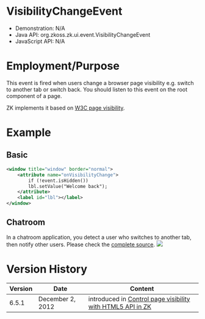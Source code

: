 

# VisibilityChangeEvent

- Demonstration: N/A
- Java API:
  <javadoc>org.zkoss.zk.ui.event.VisibilityChangeEvent</javadoc>
- JavaScript API: N/A

# Employment/Purpose

This event is fired when users change a browser page visibility e.g.
switch to another tab or switch back. You should listen to this event on
the root component of a page.

ZK implements it based on [W3C page
visibility](http://www.w3.org/TR/page-visibility/).

# Example

## Basic

```xml
<window title="window" border="normal">
    <attribute name="onVisibilityChange">
        if (!event.isHidden())
        lbl.setValue("Welcome back");
    </attribute>
    <label id="lbl"></label>
</window>
```

## Chatroom

In a chatroom application, you detect a user who switches to another
tab, then notify other users. Please check the [complete
source](https://github.com/zkoss/zkbooks/blob/master/componentreference/src/main/webapp/events/chatroom.zul).
![](chatroom.png)

# Version History

| Version | Date             | Content                                                                                                                                      |
|---------|------------------|----------------------------------------------------------------------------------------------------------------------------------------------|
| 6.5.1   | December 2, 2012 | introduced in [Control page visibility with HTML5 API in ZK](http://blog.zkoss.org/2012/12/02/control-page-visibility-with-html5-api-in-zk/) |


